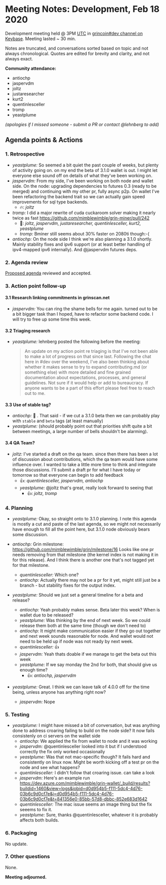 # Meeting Notes: Development, Feb 18 2020

Development meeting held @ 3PM [UTC](http://www.timebie.com/std/utc.php) in [grincoin#dev channel on Keybase](https://keybase.io/team/grincoin). Meeting lasted ~ 30 min.

Notes are truncated, and conversations sorted based on topic and not always chronological. Quotes are edited for brevity and clarity, and not always exact.

**Community attendance:**

- antiochp
- jaspervdm
- joltz
- justaresearcher
- kurt2
- quentinlesceller
- tromp
- yeastplume

_(apologies if I missed someone - submit a PR or contact @lehnberg to add)_

## Agenda points & Actions

### 1. Retrospective

- _yeastplume:_ So seemed a bit quiet the past couple of weeks, but plenty of activity going on. on my end the beta of 3.1.0 wallet is out. I might let everyone else sound off on details of what they've been working on.
- _jaspervdm:_ From my side, I've been working on both node and wallet side. On the node: upgrading dependencies to futures 0.3 (ready to be merged) and continuing with my other pr, fully async p2p. On wallet I've been refactoring the backend trait so we can actually gain speed improvements for sql type backends.
  - 🔥: _joltz_
- _tromp:_ I did a major rewrite of cuda cuckaroom solver making it nearly twice as fast https://github.com/mimblewimble/grin-miner/pull/242
  - 🚀: _joltz, jaspervdm, justaresearcher, quentinlesceller, kurt2, yeastplume_
  - _tromp:_ Bminer still seems about 30% faster on 2080ti though:-(
- _antiochp:_ On the node side I think we're also planning a 3.1.0 shortly. Mainly stability fixes and ipv6 support (or at least better handling of ipv4-mapped ipv6 internally). And @jaspervdm futures deps.

### 2. Agenda review

[Proposed agenda](https://github.com/mimblewimble/grin-pm/issues/251) reviewed and accepted.

### 3. Action point follow-up

#### 3.1 Research linking commitments in grinscan.net

- _jaspervdm:_ You can ring the shame bells for me again. turned out to be a bit bigger task than I hoped, have to refactor some backend code. I will try to free up some time this week.

#### 3.2 Triaging research

- _yeastplume:_ lehnberg posted the following before the meeting:
  > An update on my action point re triaging is that I've not been able to make a lot of progress on that since last. Following the chat here in #dev over the weekend, I've also been thinking about whether it makes sense to try to expand contributing.md (or something else) with more detailed and fine grained documentation about expectations, processes, and general guidelines. Not sure if it would help or add to bureaucracy. If anyone wants to be a part of this effort please feel free to reach out to me.

#### 3.3 Use of stable tag?

- _antiochp:_ 🔔 . That said - if we cut a 3.1.0 beta then we can probably play with `stable` and `beta` tags (at least manually)
- _yeastplume:_ (should probably point out that priorities shift quite a bit between meetings, a large number of bells shouldn't be alarming).

#### 3.4 QA Team?

- _joltz:_ I've started a draft on the qa team. since then there has been a lot of discussion about contributions, which the qa team would have some influence over. I wanted to take a little more time to think and integrate those discussions. I'll submit a draft pr for what I have today or tomorrow so that everyone can begin to add feedback
  - 👍: _quentinlesceller, jaspervdm, antiochp_
  - _yeastplume:_ @joltz that's great, really look forward to seeing that
    - 👍: _joltz, tromp_

### 4. Planning

- _yeastplume:_ Okay, so straight onto to 3.1.0 planning. I note this agenda is mostly a cut and paste of the last agenda, so we might not necessarily have enough to fill all the point here, but 3.1.0 node obviously bears some discussion.
- _antiochp:_ Grin milestone: https://github.com/mimblewimble/grin/milestone/16 Looks like one pr needs removing from that milestone (the kernel index is not making it in for this release). And I think there is another one that's not tagged yet for that milestone.

  - _quentinlesceller:_ Which one?
  - _antiochp:_ Actually there may not be a pr for it yet, might still just be a branch - but stability fixes for the output index.

- _yeastplume:_ Should we just set a general timeline for a beta and release?

  - _antiochp:_ Yeah probably makes sense. Beta later this week? When is wallet due to be released?
  - _yeastplume:_ Was thinking by the end of next week. So we could release them both at the same time (though we don't need to)
  - _antiochp:_ It might make communication easier if they go out together and next week sounds reasonable for node. And wallet would not need to be held up if node was not ready by next week.
  - _quentinlesceller:_ 👍
  - _jaspervdm:_ Yeah thats doable if we manage to get the beta out this week
  - _yeastplume:_ If we say monday the 2nd for both, that should give us enough time?
    - 👍: _antiochp, jaspervdm_

- _yeastplume:_ Great. I think we can leave talk of 4.0.0 off for the time being, unless anyone has anything right now?
  - _jaspervdm:_ Nope

### 5. Testing

- _yeastplume:_ I might have missed a bit of conversation, but was anything done to address croaring failing to build on the node side? It now fails consistenly on ci servers on the wallet side
  - _antiochp:_ We applied the fix from wallet to node and it was working
  - _jaspervdm:_ @quentinlesceller looked into it but if I understood correctly the fix only worked occasionally
  - _yeastplume:_ Was that not mac-specific though? It fails hard and consistently on linux now. Might be worth kicking off a test pr on the node and see what happens?
  - _quentinlesceller:_ I didn't follow that croaring issue. can take a look
  - _jaspervdm:_ Here's an example run https://dev.azure.com/mimblewimble/grin-wallet/_build/results?buildid=1460&view=logs&jobid=d0d954b5-f111-5dc4-4d76-03b6c9d0cf7e&j=d0d954b5-f111-5dc4-4d76-03b6c9d0cf7e&t=841356e0-85bb-57d8-dbbc-852e683d1642
  - _quentinlesceller:_ The mac issue seems an image thing but the fix seeems to fix it.
  - _yeastplume:_ Sure, thanks @quentinlesceller, whatever it is probably affects both builds.

### 6. Packaging

No update.

### 7. Other questions

None.

**Meeting adjourned.**
